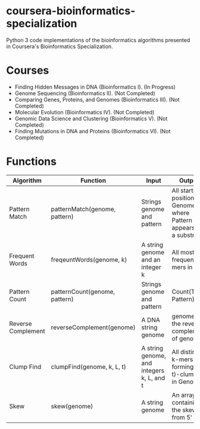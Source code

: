 # coursera-bioinformatics-specialization
Python 3 code implementations of the bioinformatics algorithms presented in Coursera's Bioinformatics Specialization.

# Courses
- Finding Hidden Messages in DNA (Bioinformatics I). (In Progress)
- Genome Sequencing (Bioinformatics II). (Not Completed)
- Comparing Genes, Proteins, and Genomes (Bioinformatics III). (Not Completed) 
- Molecular Evolution (Bioinformatics IV). (Not Completed)
- Genomic Data Science and Clustering (Bioinformatics V).  (Not Completed)
- Finding Mutations in DNA and Proteins (Bioinformatics VI). (Not Completed)

# Functions

| Algorithm         | Function                      | Input                                     | Output                                                                |
| ----------------  | ----------------------------- | ----------------------------------------- | --------------------------------------------------------------------- |
| Pattern Match     | patternMatch(genome, pattern) | Strings genome and pattern                | All starting positions in Genome where Pattern appears as a substring |
| Frequent Words    | freqeuntWords(genome, k)      | A string genome and an integer k          | All most frequent k-mers in Text                                      |
| Pattern Count     | patternCount(genome, pattern) | Strings genome and pattern                | Count(Text, Pattern)                                                  |
| Reverse Complement| reverseComplement(genome)     | A DNA string genome                       | genomerc , the reverse complement of genome                           |
| Clump Find        | clumpFind(genome, k, L, t)    | A string genome, and integers k, L, and t | All distinct k-mers forming (L, t)-clumps in Genome.                  |
| Skew              | skew(genome)                  | A string genome                           | An array containing the skew from 5' to 3'                            |
